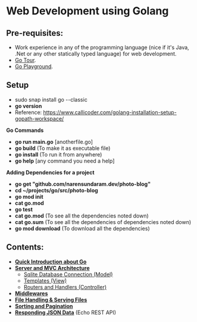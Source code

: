 # **Web Development using Golang**

## Pre-requisites:

- Work experience in any of the programming language (nice if it's Java, .Net or any other statically typed language) for web development.
- [Go Tour](https://tour.golang.org).
- [Go Playground](https://play.golang.org).


## Setup

- sudo snap install go --classic
- **go version**
- Reference: https://www.callicoder.com/golang-installation-setup-gopath-workspace/

**Go Commands**

- **go run main.go** [anotherfile.go]
- **go build** (To make it as executable file)
- **go install** (To run it from anywhere)
- **go help** [any command you need a help]

**Adding Dependencies for a project**

- **go get "github.com/narensundaram.dev/photo-blog"**
- **cd ~/projects/go/src/photo-blog**
- **go mod init**
- **cat go.mod**
- **go test**
- **cat go.mod** (To see all the dependencies noted down)
- **cat go.sum** (To see all the dependencies of dependencies noted down)
- **go mod download** (To download all the dependencies)

## Contents:

- **[Quick Introduction about Go](docs/1-quick-intro.md)**
- **[Server and MVC Architecture](docs/2-server-mvc-architecture.md)**
	- [Sqlite Database Connection (Model)](docs/2.1-model.md)
	- [Templates (View)](docs/2.2-view.md)
	- [Routers and Handlers (Controller)](docs/2.3-controller.md)
- **[Middlewares](docs/4-middlewares.md)**
- **[File Handling & Serving Files](docs/5-file-handling-and-serving-files)**
- **[Sorting and Pagination](docs/6-sorting&pagination.md)**
- **[Responding JSON Data](docs/7-web-service-REST-APIs.md)** (Echo REST API)
